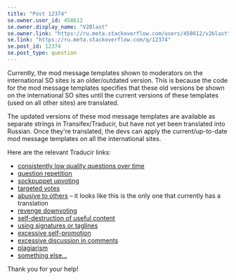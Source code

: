```yaml
---
title: "Post 12374"
se.owner.user_id: 458612
se.owner.display_name: "V2Blast"
se.owner.link: "https://ru.meta.stackoverflow.com/users/458612/v2blast"
se.link: "https://ru.meta.stackoverflow.com/q/12374"
se.post_id: 12374
se.post_type: question
---
```

<p>Currently, the mod message templates shown to moderators on the international SO sites is an older/outdated version. This is because the code for the mod message templates specifies that these old versions be shown on the international SO sites until the current versions of these templates (used on all other sites) are translated.</p>
<p>The updated versions of these mod message templates are available as separate strings in Transifex/Traducir, but have not yet been translated into Russian. Once they're translated, the devs can apply the current/up-to-date mod message templates on all the international sites.</p>
<p>Here are the relevant Traducir links:</p>
<ul>
<li><a href="https://ru.traducir.win/strings/16849" rel="nofollow noreferrer">consistently low quality questions over time</a></li>
<li><a href="https://ru.traducir.win/strings/16845" rel="nofollow noreferrer">question repetition</a></li>
<li><a href="https://ru.traducir.win/strings/16843" rel="nofollow noreferrer">sockpuppet upvoting</a></li>
<li><a href="https://ru.traducir.win/strings/16851" rel="nofollow noreferrer">targeted votes</a></li>
<li><a href="https://ru.traducir.win/strings/16846" rel="nofollow noreferrer">abusive to others</a> – it looks like this is the only one that currently has a translation</li>
<li><a href="https://ru.traducir.win/strings/16844" rel="nofollow noreferrer">revenge downvoting</a></li>
<li><a href="https://ru.traducir.win/strings/16855" rel="nofollow noreferrer">self-destruction of useful content</a></li>
<li><a href="https://ru.traducir.win/strings/16850" rel="nofollow noreferrer">using signatures or taglines</a></li>
<li><a href="https://ru.traducir.win/strings/16854" rel="nofollow noreferrer">excessive self-promotion</a></li>
<li><a href="https://ru.traducir.win/strings/16847" rel="nofollow noreferrer">excessive discussion in comments</a></li>
<li><a href="https://ru.traducir.win/strings/17982" rel="nofollow noreferrer">plagiarism</a></li>
<li><a href="https://ru.traducir.win/strings/16853" rel="nofollow noreferrer">something else...</a></li>
</ul>
<p>Thank you for your help!</p>
